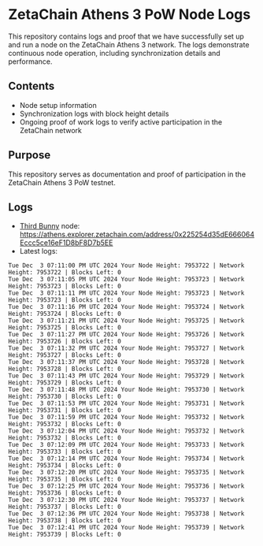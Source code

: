 # ZetaChain Athens 3 PoW Node Logs
This repository contains logs and proof that we have successfully set up and run a node on the ZetaChain Athens 3 network. The logs demonstrate continuous node operation, including synchronization details and performance.

## Contents
- Node setup information
- Synchronization logs with block height details
- Ongoing proof of work logs to verify active participation in the ZetaChain network

## Purpose
This repository serves as documentation and proof of participation in the ZetaChain Athens 3 PoW testnet.

## Logs

- [Third Bunny](https://thirdbunny.xyz/) node: https://athens.explorer.zetachain.com/address/0x225254d35dE666064Eccc5ce16eF1D8bF8D7b5EE
- Latest logs:
```
Tue Dec  3 07:11:00 PM UTC 2024 Your Node Height: 7953722 | Network Height: 7953722 | Blocks Left: 0
Tue Dec  3 07:11:05 PM UTC 2024 Your Node Height: 7953723 | Network Height: 7953723 | Blocks Left: 0
Tue Dec  3 07:11:11 PM UTC 2024 Your Node Height: 7953723 | Network Height: 7953723 | Blocks Left: 0
Tue Dec  3 07:11:16 PM UTC 2024 Your Node Height: 7953724 | Network Height: 7953724 | Blocks Left: 0
Tue Dec  3 07:11:21 PM UTC 2024 Your Node Height: 7953725 | Network Height: 7953725 | Blocks Left: 0
Tue Dec  3 07:11:27 PM UTC 2024 Your Node Height: 7953726 | Network Height: 7953726 | Blocks Left: 0
Tue Dec  3 07:11:32 PM UTC 2024 Your Node Height: 7953727 | Network Height: 7953727 | Blocks Left: 0
Tue Dec  3 07:11:37 PM UTC 2024 Your Node Height: 7953728 | Network Height: 7953728 | Blocks Left: 0
Tue Dec  3 07:11:43 PM UTC 2024 Your Node Height: 7953729 | Network Height: 7953729 | Blocks Left: 0
Tue Dec  3 07:11:48 PM UTC 2024 Your Node Height: 7953730 | Network Height: 7953730 | Blocks Left: 0
Tue Dec  3 07:11:53 PM UTC 2024 Your Node Height: 7953731 | Network Height: 7953731 | Blocks Left: 0
Tue Dec  3 07:11:59 PM UTC 2024 Your Node Height: 7953732 | Network Height: 7953732 | Blocks Left: 0
Tue Dec  3 07:12:04 PM UTC 2024 Your Node Height: 7953732 | Network Height: 7953732 | Blocks Left: 0
Tue Dec  3 07:12:09 PM UTC 2024 Your Node Height: 7953733 | Network Height: 7953733 | Blocks Left: 0
Tue Dec  3 07:12:14 PM UTC 2024 Your Node Height: 7953734 | Network Height: 7953734 | Blocks Left: 0
Tue Dec  3 07:12:20 PM UTC 2024 Your Node Height: 7953735 | Network Height: 7953735 | Blocks Left: 0
Tue Dec  3 07:12:25 PM UTC 2024 Your Node Height: 7953736 | Network Height: 7953736 | Blocks Left: 0
Tue Dec  3 07:12:30 PM UTC 2024 Your Node Height: 7953737 | Network Height: 7953737 | Blocks Left: 0
Tue Dec  3 07:12:36 PM UTC 2024 Your Node Height: 7953738 | Network Height: 7953738 | Blocks Left: 0
Tue Dec  3 07:12:41 PM UTC 2024 Your Node Height: 7953739 | Network Height: 7953739 | Blocks Left: 0
```
